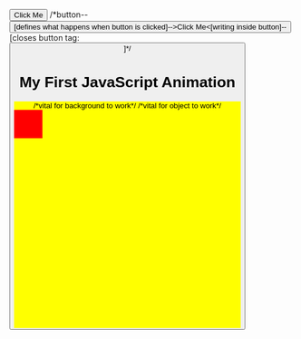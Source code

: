 <!DOCTYPE html>
<html>
<style>
#myContainer {                   /*#myContainer=background*/
  width: 400px;
  height: 400px;
  position: relative;
  background: yellow;
}
#myAnimation {                  /*#myAnimation=object that moves*/
  width: 50px;
  height: 50px;
  position: absolute;
  background: red;
}
</style>
<body>

<p>
<button onclick="myMove()">Click Me</button>            /*button--<button onclick="myMove()">[defines what happens when button is                                                                 clicked]-->Click Me<[writing inside button]--</button>[closes button tag:<button                                                         onclick="myMove()">]*/
</p>



<h1>My First JavaScript Animation</h1>

<div id="myContainer">                      /*vital for background to work*/
<div id="myAnimation"></div>                /*vital for object to work*/
</div>

<script>                                                      /*starts/contains the moving function for the object*/
function myMove() {                                           /*defines myMove used for button*/
  var elem = document.getElementById("myAnimation");         /*names the variable element; tells element to call out the id myAnimation*/
  var pos = 0;                                                //names the variable pos; tells pos to = 0
  var id = setInterval(frame, 10);                            //names the variable id; tells id to set the interval/timing as (frame, 10)
  function frame() {                                          //defines frame;frame is used to set the interval/timing of object's motion
    if (pos == 350) {                                         //if variable pos changes to 350, interval will be cleared
      clearInterval(id);
    } else {//,but if interval is != 350, var pos will increment by 1 px/pixel up & 1 px L, making elem/myAnimation move 1 px L & 1 px up
      pos++;
      elem.style.top = pos + 'px';
      elem.style.left = pos + 'px';
    }
  }
}
</script>

</body>
</html>
